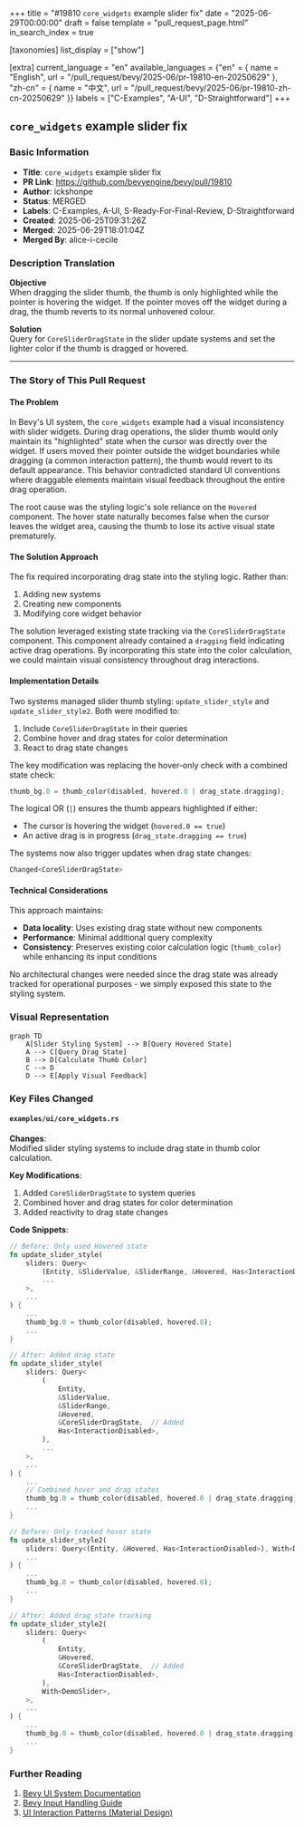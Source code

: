 +++
title = "#19810 `core_widgets` example slider fix"
date = "2025-06-29T00:00:00"
draft = false
template = "pull_request_page.html"
in_search_index = true

[taxonomies]
list_display = ["show"]

[extra]
current_language = "en"
available_languages = {"en" = { name = "English", url = "/pull_request/bevy/2025-06/pr-19810-en-20250629" }, "zh-cn" = { name = "中文", url = "/pull_request/bevy/2025-06/pr-19810-zh-cn-20250629" }}
labels = ["C-Examples", "A-UI", "D-Straightforward"]
+++

## `core_widgets` example slider fix

### Basic Information
- **Title**: `core_widgets` example slider fix
- **PR Link**: https://github.com/bevyengine/bevy/pull/19810
- **Author**: ickshonpe
- **Status**: MERGED
- **Labels**: C-Examples, A-UI, S-Ready-For-Final-Review, D-Straightforward
- **Created**: 2025-06-25T09:31:26Z
- **Merged**: 2025-06-29T18:01:04Z
- **Merged By**: alice-i-cecile

### Description Translation
**Objective**  
When dragging the slider thumb, the thumb is only highlighted while the pointer is hovering the widget. If the pointer moves off the widget during a drag, the thumb reverts to its normal unhovered colour.  

**Solution**  
Query for `CoreSliderDragState` in the slider update systems and set the lighter color if the thumb is dragged or hovered.

---

### The Story of This Pull Request

#### The Problem
In Bevy's UI system, the `core_widgets` example had a visual inconsistency with slider widgets. During drag operations, the slider thumb would only maintain its "highlighted" state when the cursor was directly over the widget. If users moved their pointer outside the widget boundaries while dragging (a common interaction pattern), the thumb would revert to its default appearance. This behavior contradicted standard UI conventions where draggable elements maintain visual feedback throughout the entire drag operation.

The root cause was the styling logic's sole reliance on the `Hovered` component. The hover state naturally becomes false when the cursor leaves the widget area, causing the thumb to lose its active visual state prematurely.

#### The Solution Approach
The fix required incorporating drag state into the styling logic. Rather than:
1. Adding new systems
2. Creating new components
3. Modifying core widget behavior

The solution leveraged existing state tracking via the `CoreSliderDragState` component. This component already contained a `dragging` field indicating active drag operations. By incorporating this state into the color calculation, we could maintain visual consistency throughout drag interactions.

#### Implementation Details
Two systems managed slider thumb styling: `update_slider_style` and `update_slider_style2`. Both were modified to:

1. Include `CoreSliderDragState` in their queries
2. Combine hover and drag states for color determination
3. React to drag state changes

The key modification was replacing the hover-only check with a combined state check:
```rust
thumb_bg.0 = thumb_color(disabled, hovered.0 | drag_state.dragging);
```
The logical OR (`|`) ensures the thumb appears highlighted if either:
- The cursor is hovering the widget (`hovered.0 == true`)
- An active drag is in progress (`drag_state.dragging == true`)

The systems now also trigger updates when drag state changes:
```rust
Changed<CoreSliderDragState>
```

#### Technical Considerations
This approach maintains:
- **Data locality**: Uses existing drag state without new components
- **Performance**: Minimal additional query complexity
- **Consistency**: Preserves existing color calculation logic (`thumb_color`) while enhancing its input conditions

No architectural changes were needed since the drag state was already tracked for operational purposes - we simply exposed this state to the styling system.

### Visual Representation

```mermaid
graph TD
    A[Slider Styling System] --> B[Query Hovered State]
    A --> C[Query Drag State]
    B --> D[Calculate Thumb Color]
    C --> D
    D --> E[Apply Visual Feedback]
```

### Key Files Changed

#### `examples/ui/core_widgets.rs`
**Changes**:  
Modified slider styling systems to include drag state in thumb color calculation.

**Key Modifications**:  
1. Added `CoreSliderDragState` to system queries
2. Combined hover and drag states for color determination
3. Added reactivity to drag state changes

**Code Snippets**:  
```rust
// Before: Only used Hovered state
fn update_slider_style(
    sliders: Query<
        (Entity, &SliderValue, &SliderRange, &Hovered, Has<InteractionDisabled>),
        ...
    >,
    ...
) {
    ...
    thumb_bg.0 = thumb_color(disabled, hovered.0);
    ...
}

// After: Added drag state
fn update_slider_style(
    sliders: Query<
        (
            Entity,
            &SliderValue,
            &SliderRange,
            &Hovered,
            &CoreSliderDragState,  // Added
            Has<InteractionDisabled>,
        ),
        ...
    >,
    ...
) {
    ...
    // Combined hover and drag states
    thumb_bg.0 = thumb_color(disabled, hovered.0 | drag_state.dragging);
    ...
}
```

```rust
// Before: Only tracked hover state
fn update_slider_style2(
    sliders: Query<(Entity, &Hovered, Has<InteractionDisabled>), With<DemoSlider>>,
    ...
) {
    ...
    thumb_bg.0 = thumb_color(disabled, hovered.0);
    ...
}

// After: Added drag state tracking
fn update_slider_style2(
    sliders: Query<
        (
            Entity,
            &Hovered,
            &CoreSliderDragState,  // Added
            Has<InteractionDisabled>,
        ),
        With<DemoSlider>,
    >,
    ...
) {
    ...
    thumb_bg.0 = thumb_color(disabled, hovered.0 | drag_state.dragging);
    ...
}
```

### Further Reading
1. [Bevy UI System Documentation](https://docs.rs/bevy_ui/latest/bevy_ui/)
2. [Bevy Input Handling Guide](https://bevy-cheatbook.github.io/input.html)
3. [UI Interaction Patterns (Material Design)](https://m3.material.io/foundations/interaction)